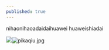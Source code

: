```yaml
---
published: true
---
```





nihaonihaoadaidaihuawei
huaweishiadai



![]({{site.baseurl}}/_posts/pikaqiu.jpg)![pikaqiu.jpg]({{site.baseurl}}/_posts/pikaqiu.jpg)









